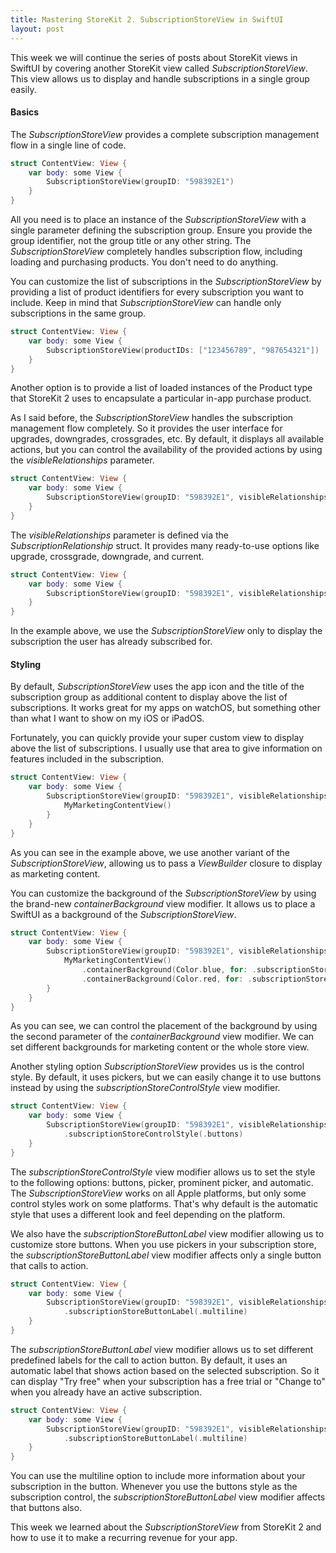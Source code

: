 ```yaml
---
title: Mastering StoreKit 2. SubscriptionStoreView in SwiftUI
layout: post
---
```


This week we will continue the series of posts about StoreKit views in SwiftUI by covering another StoreKit view called *SubscriptionStoreView*. This view allows us to display and handle subscriptions in a single group easily.

#### Basics
The *SubscriptionStoreView* provides a complete subscription management flow in a single line of code.

```swift
struct ContentView: View {
    var body: some View {
        SubscriptionStoreView(groupID: "598392E1")
    }
}
```

All you need is to place an instance of the *SubscriptionStoreView* with a single parameter defining the subscription group. Ensure you provide the group identifier, not the group title or any other string. The *SubscriptionStoreView* completely handles subscription flow, including loading and purchasing products. You don't need to do anything.

You can customize the list of subscriptions in the *SubscriptionStoreView* by providing a list of product identifiers for every subscription you want to include. Keep in mind that *SubscriptionStoreView* can handle only subscriptions in the same group.

```swift
struct ContentView: View {
    var body: some View {
        SubscriptionStoreView(productIDs: ["123456789", "987654321"])
    }
}
```

Another option is to provide a list of loaded instances of the Product type that StoreKit 2 uses to encapsulate a particular in-app purchase product.

As I said before, the *SubscriptionStoreView* handles the subscription management flow completely. So it provides the user interface for upgrades, downgrades, crossgrades, etc. By default, it displays all available actions, but you can control the availability of the provided actions by using the *visibleRelationships* parameter.

```swift
struct ContentView: View {
    var body: some View {
        SubscriptionStoreView(groupID: "598392E1", visibleRelationships: .all)
    }
}
```

The *visibleRelationships* parameter is defined via the *SubscriptionRelationship* struct. It provides many ready-to-use options like upgrade, crossgrade, downgrade, and current.

```swift
struct ContentView: View {
    var body: some View {
        SubscriptionStoreView(groupID: "598392E1", visibleRelationships: .current)
    }
}
```

In the example above, we use the *SubscriptionStoreView* only to display the subscription the user has already subscribed for.

#### Styling
By default, *SubscriptionStoreView* uses the app icon and the title of the subscription group as additional content to display above the list of subscriptions. It works great for my apps on watchOS, but something other than what I want to show on my iOS or iPadOS.

Fortunately, you can quickly provide your super custom view to display above the list of subscriptions. I usually use that area to give information on features included in the subscription.

```swift
struct ContentView: View {
    var body: some View {
        SubscriptionStoreView(groupID: "598392E1", visibleRelationships: .all) {
            MyMarketingContentView()
        }
    }
}
```

As you can see in the example above, we use another variant of the *SubscriptionStoreView*, allowing us to pass a *ViewBuilder* closure to display as marketing content.

You can customize the background of the *SubscriptionStoreView* by using the brand-new *containerBackground* view modifier. It allows us to place a SwiftUI as a background of the *SubscriptionStoreView*.

```swift
struct ContentView: View {
    var body: some View {
        SubscriptionStoreView(groupID: "598392E1", visibleRelationships: .all) {
            MyMarketingContentView()
                .containerBackground(Color.blue, for: .subscriptionStoreHeader)
                .containerBackground(Color.red, for: .subscriptionStoreFullHeight)
        }
    }
}
```

As you can see, we can control the placement of the background by using the second parameter of the *containerBackground* view modifier. We can set different backgrounds for marketing content or the whole store view.

Another styling option *SubscriptionStoreView* provides us is the control style. By default, it uses pickers, but we can easily change it to use buttons instead by using the *subscriptionStoreControlStyle* view modifier.

```swift
struct ContentView: View {
    var body: some View {
        SubscriptionStoreView(groupID: "598392E1", visibleRelationships: .all)
            .subscriptionStoreControlStyle(.buttons)
    }
}
```

The *subscriptionStoreControlStyle* view modifier allows us to set the style to the following options: buttons, picker, prominent picker, and automatic. The *SubscriptionStoreView* works on all Apple platforms, but only some control styles work on some platforms. That's why default is the automatic style that uses a different look and feel depending on the platform.

We also have the *subscriptionStoreButtonLabel* view modifier allowing us to customize store buttons. When you use pickers in your subscription store, the *subscriptionStoreButtonLabel* view modifier affects only a single button that calls to action.

```swift
struct ContentView: View {
    var body: some View {
        SubscriptionStoreView(groupID: "598392E1", visibleRelationships: .all)
            .subscriptionStoreButtonLabel(.multiline)
    }
}
```

The *subscriptionStoreButtonLabel* view modifier allows us to set different predefined labels for the call to action button. By default, it uses an automatic label that shows action based on the selected subscription. So it can display "Try free" when your subscription has a free trial or "Change to" when you already have an active subscription.

```swift
struct ContentView: View {
    var body: some View {
        SubscriptionStoreView(groupID: "598392E1", visibleRelationships: .all)
            .subscriptionStoreButtonLabel(.multiline)
    }
}
```

You can use the multiline option to include more information about your subscription in the button. Whenever you use the buttons style as the subscription control, the *subscriptionStoreButtonLabel* view modifier affects that buttons also.

This week we learned about the *SubscriptionStoreView* from StoreKit 2 and how to use it to make a recurring revenue for your app.
